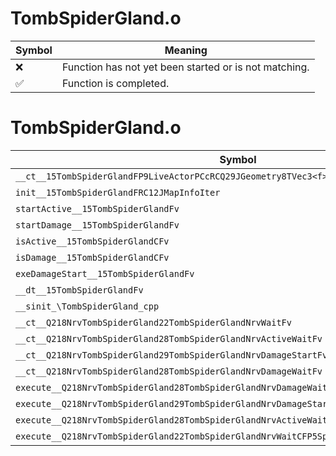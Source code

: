 # TombSpiderGland.o
| Symbol | Meaning 
| ------------- | ------------- 
| :x: | Function has not yet been started or is not matching. 
| :white_check_mark: | Function is completed. 


# TombSpiderGland.o
| Symbol | Decompiled? |
| ------------- | ------------- |
| `__ct__15TombSpiderGlandFP9LiveActorPCcRCQ29JGeometry8TVec3<f>RCQ29JGeometry8TVec3<f>PCc` | :x: |
| `init__15TombSpiderGlandFRC12JMapInfoIter` | :x: |
| `startActive__15TombSpiderGlandFv` | :x: |
| `startDamage__15TombSpiderGlandFv` | :x: |
| `isActive__15TombSpiderGlandCFv` | :x: |
| `isDamage__15TombSpiderGlandCFv` | :x: |
| `exeDamageStart__15TombSpiderGlandFv` | :x: |
| `__dt__15TombSpiderGlandFv` | :x: |
| `__sinit_\TombSpiderGland_cpp` | :x: |
| `__ct__Q218NrvTombSpiderGland22TombSpiderGlandNrvWaitFv` | :x: |
| `__ct__Q218NrvTombSpiderGland28TombSpiderGlandNrvActiveWaitFv` | :x: |
| `__ct__Q218NrvTombSpiderGland29TombSpiderGlandNrvDamageStartFv` | :x: |
| `__ct__Q218NrvTombSpiderGland28TombSpiderGlandNrvDamageWaitFv` | :x: |
| `execute__Q218NrvTombSpiderGland28TombSpiderGlandNrvDamageWaitCFP5Spine` | :x: |
| `execute__Q218NrvTombSpiderGland29TombSpiderGlandNrvDamageStartCFP5Spine` | :x: |
| `execute__Q218NrvTombSpiderGland28TombSpiderGlandNrvActiveWaitCFP5Spine` | :x: |
| `execute__Q218NrvTombSpiderGland22TombSpiderGlandNrvWaitCFP5Spine` | :x: |
